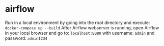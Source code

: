 # airflow
Run in a local environment by going into the root directory and execute:
```docker-compose up --build```
After Airflow webserver is running, open Airflow in your local browser and go to:
```localhost:8080```
with username: `admin`
and password: `admin1234`
